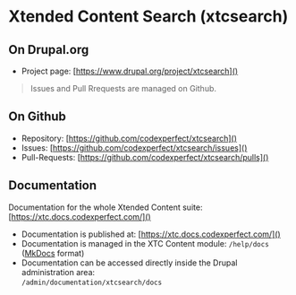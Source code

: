 # Xtended Content Search (xtcsearch)

## On Drupal.org

- Project page: [https://www.drupal.org/project/xtcsearch]()

> Issues and Pull Rrequests are managed on Github.

## On Github

- Repository: [https://github.com/codexperfect/xtcsearch]()
- Issues: [https://github.com/codexperfect/xtcsearch/issues]()
- Pull-Requests: [https://github.com/codexperfect/xtcsearch/pulls]()

## Documentation

Documentation for the whole Xtended Content suite: [https://xtc.docs.codexperfect.com/]()

- Documentation is published at: [https://xtc.docs.codexperfect.com/]()
- Documentation is managed in the XTC Content module: `/help/docs` ([MkDocs](https://www.mkdocs.org/) format)
- Documentation can be accessed directly inside the Drupal administration area:<br />
`/admin/documentation/xtcsearch/docs`
